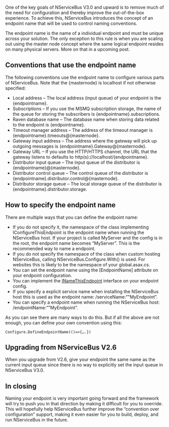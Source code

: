 <!--
title: "Convention over Configuration"
tags: 
-->
One of the key goals of NServiceBus V3.0 and upward is to remove much of the need for configuration and thereby improve the out-of-the-box experience. To achieve this, NServiceBus introduces the concept of an endpoint name that will be used to control naming conventions.

The endpoint name is the name of a individual endpoint and must be unique across your solution. The only exception to this rule is when you are scaling out using the master node concept where the same logical endpoint resides on many physical servers. More on that in a upcoming post.

Conventions that use the endpoint name
--------------------------------------

The following conventions use the endpoint name to configure various parts of NServiceBus. Note that the {masternode} is localhost if not otherwise specified:

-   Local address – The local address (input queue) of your endpoint is
    the {endpointname}.
-   Subscriptions – If you use the MSMQ subscription storage, the name
    of the queue for storing the subscribers is
    {endpointname}.subscriptions.
-   Raven database name – The database name when storing data related to
    the endpoint is {endpointname}.
-   Timeout manager address – The address of the timeout manager is
    {endpointname}.timeouts@{masternode}.
-   Gateway input address – The address where the gateway will pick up
    outgoing messages is {endpointname}.Gateway@{masternode}.
-   Gateway URL – If you use the HTTP/HTTPS channel, the URL that the
    gateway listens to defaults to http(s)://localhost/{endpointname}.
-   Distributor input queue – The input queue of the distributor is
    {endpointname}@{masternode}.
-   Distributor control queue – The control queue of the distributor is
    {endpointname}.distributor.control@{masternode}.
-   Distributor storage queue – The local storage queue of the
    distributor is {endpointname}.distributor.storage.

How to specify the endpoint name
--------------------------------

There are multiple ways that you can define the endpoint name:

-   If you do not specify it, the namespace of the class implementing
    IConfigureThisEndpoint is the endpoint name when running the
    NServiceBus host. If your project is called MyServer and the config
    is in the root, the endpoint name becomes “MyServer”. This is the
    recommended way to name a endpoint.
-   If you do not specify the namespace of the class when custom hosting
    NServiceBus, calling NServiceBus.Configure.With() is used. For
    websites this is likely to be the namespace of your global.asax.cs.
-   You can set the endpoint name using the [EndpointName] attribute on
    your endpoint configuration.
-   You can implement the
    [INameThisEndpoint](https://github.com/NServiceBus/NServiceBus/blob/master/src/hosting/NServiceBus.Hosting/Configuration/INameThisEndpoint.cs)
    interface on your endpoint config.
-   If you specify a explicit service name when installing the
    NServiceBus host this is used as the endpoint name:
    /serviceName:”"MyEndpoint”.
-   You can specify a endpoint name when running the NServiceBus host:
    /endpointName:”"MyEndpoint”.


As you can see there are many ways to do this. But if all the above are not enough, you can define your own convention using this:



    Configure.DefineEndpointName(()=>{….})


Upgrading from NServiceBus V2.6
-------------------------------

When you upgrade from V2.6, give your endpoint the same name as the current input queue since there is no way to explicitly set the input queue in NServiceBus V3.0.

In closing
----------

Naming your endpoint is very important going forward and the framework will try to push you in that direction by making it difficult for you to override. This will hopefully help NServiceBus further improve the
“convention over configuration” support, making it even easier for you to build, deploy, and run NServiceBus in the future.

